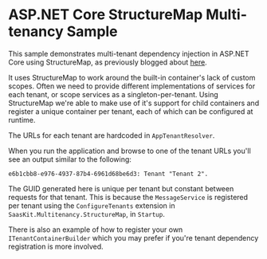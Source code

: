 # ASP.NET Core StructureMap Multi-tenancy Sample

This sample demonstrates multi-tenant dependency injection in ASP.NET Core using StructureMap, as previously blogged about [here](http://benfoster.io/blog/asp-net-core-dependency-injection-multi-tenant).

It uses StructureMap to work around the built-in container's lack of custom scopes. Often we need to provide different implementations of services for each tenant, or scope services as a singleton-per-tenant. Using StructureMap we're able to make use of it's support for child containers and register a unique container per tenant, each of which can be configured at runtime.

The URLs for each tenant are hardcoded in `AppTenantResolver`. 

When you run the application and browse to one of the tenant URLs you'll see an output similar to the following:

```
e6b1cbb8-e976-4937-87b4-6961d68be6d3: Tenant "Tenant 2".
```

The GUID generated here is unique per tenant but constant between requests for that tenant. This is because the `MessageService` is registered per tenant using the `ConfigureTenants` extension in `SaasKit.Multitenancy.StructureMap`, in `Startup`.

There is also an example of how to register your own `ITenantContainerBuilder` which you may prefer if you're tenant dependency registration is more involved.